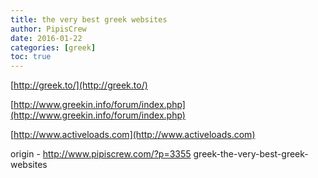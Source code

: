 ```yaml
---
title: the very best greek websites
author: PipisCrew
date: 2016-01-22
categories: [greek]
toc: true
---
```


[http://greek.to/](http://greek.to/)

[http://www.greekin.info/forum/index.php](http://www.greekin.info/forum/index.php)

[http://www.activeloads.com](http://www.activeloads.com)

origin - http://www.pipiscrew.com/?p=3355 greek-the-very-best-greek-websites